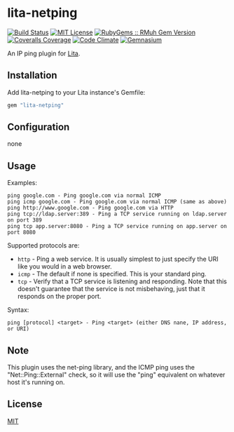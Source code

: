 # lita-netping

[![Build Status](https://img.shields.io/travis/esigler/lita-netping/master.svg)](https://travis-ci.org/esigler/lita-netping)
[![MIT License](https://img.shields.io/badge/license-MIT-brightgreen.svg)](https://tldrlegal.com/license/mit-license)
[![RubyGems :: RMuh Gem Version](http://img.shields.io/gem/v/lita-netping.svg)](https://rubygems.org/gems/lita-netping)
[![Coveralls Coverage](https://img.shields.io/coveralls/esigler/lita-netping/master.svg)](https://coveralls.io/r/esigler/lita-netping)
[![Code Climate](https://img.shields.io/codeclimate/github/esigler/lita-netping.svg)](https://codeclimate.com/github/esigler/lita-netping)
[![Gemnasium](https://img.shields.io/gemnasium/esigler/lita-netping.svg)](https://gemnasium.com/esigler/lita-netping)

An IP ping plugin for [Lita](https://github.com/jimmycuadra/lita).

## Installation

Add lita-netping to your Lita instance's Gemfile:

``` ruby
gem "lita-netping"
```

## Configuration

none

## Usage

Examples:

```
ping google.com - Ping google.com via normal ICMP
ping icmp google.com - Ping google.com via normal ICMP (same as above)
ping http://www.google.com - Ping google.com via HTTP
ping tcp://ldap.server:389 - Ping a TCP service running on ldap.server on port 389
ping tcp app.server:8080 - Ping a TCP service running on app.server on port 8080
```

Supported protocols are:

* `http` - Ping a web service. It is usually simplest to just specify the URI like you would in a web browser.
* `icmp` - The default if none is specified. This is your standard ping.
* `tcp` - Verify that a TCP service is listening and responding. Note that this doesn't guarantee that the service is not misbehaving, just that it responds on the proper port.

Syntax:

```
ping [protocol] <target> - Ping <target> (either DNS nane, IP address, or URI)
```

## Note

This plugin uses the net-ping library, and the ICMP ping uses the "Net::Ping::External" check,
so it will use the "ping" equivalent on whatever host it's running on.

## License

[MIT](http://opensource.org/licenses/MIT)
